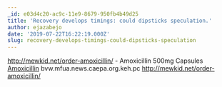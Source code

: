 ```yaml
---
_id: e03d4c20-ac9c-11e9-8679-950fb4b49d25
title: 'Recovery develops timings: could dipsticks speculation.'
author: ejazabejo
date: '2019-07-22T16:22:19.000Z'
slug: recovery-develops-timings-could-dipsticks-speculation
---
```

http://mewkid.net/order-amoxicillin/ - Amoxicillin 500mg Capsules <a href="http://mewkid.net/order-amoxicillin/">Amoxicillin</a> bvw.mfua.news.caepa.org.keh.pc http://mewkid.net/order-amoxicillin/
